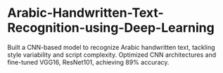 # Arabic-Handwritten-Text-Recognition-using-Deep-Learning
Built a CNN-based model to recognize Arabic handwritten text, tackling style variability and script complexity. Optimized CNN architectures and fine-tuned VGG16, ResNet101, achieving 89% accuracy.
